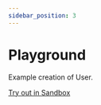 ```yaml
---
sidebar_position: 3
---
```


# Playground

Example creation of User.

[Try out in Sandbox](https://dm3d4f.csb.app/)

